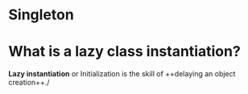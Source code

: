 # Singleton

# What is a lazy class instantiation?
**Lazy instantiation** or Initialization is the skill of ++delaying an object creation++./